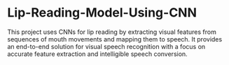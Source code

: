 # Lip-Reading-Model-Using-CNN
This project uses CNNs for lip reading by extracting visual features from sequences of mouth movements and mapping them to speech. It provides an end-to-end solution for visual speech recognition with a focus on accurate feature extraction and intelligible speech conversion.
